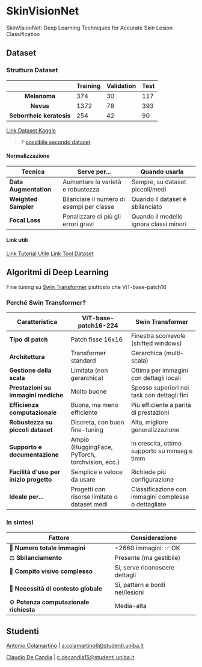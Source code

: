 # SkinVisionNet

SkinVisionNet: Deep Learning Techniques for Accurate Skin Lesion Classification

## Dataset

### Struttura Dataset

|                                | Training | Validation | Test |
| :----------------------------: | -------- | ---------- | ---- |
|       **Melanoma**       | 374      | 30         | 117  |
|        **Nevus**        | 1372     | 78         | 393  |
| **Seborrheic keratosis** | 254      | 42         | 90   |

[Link Dataset Kaggle](https://www.kaggle.com/datasets/wanderdust/skin-lesion-analysis-toward-melanoma-detection/)

> ? [possibile secondo dataset](https://challenge.isic-archive.com/data/)

#### Normalizzazione

| Tecnica                | Serve per...                              | Quando usarla                        |
|------------------------|-------------------------------------------|--------------------------------------|
| **Data Augmentation**  | Aumentare la varietà e robustezza         | Sempre, su dataset piccoli/medi     |
| **Weighted Sampler**   | Bilanciare il numero di esempi per classe | Quando il dataset è sbilanciato     |
| **Focal Loss**         | Penalizzare di più gli errori gravi       | Quando il modello ignora classi minori |

#### Link utili

[Link Tutorial Utile](https://github.com/sara-kassani/Medical-Image-Processing/blob/master/2.%20Kaggle-Full%20Preprocessing%20Tutorial.ipynb)
[Link Tool Dataset](https://github.com/dvschultz/dataset-tools)

## Algoritmi di Deep Learning

Fine tuning su [Swin Transformer](https://github.com/microsoft/Swin-Transformer) piuttosto che ViT-base-patch16

### Perché Swin Transformer?

| Caratteristica                         | ViT-base-patch16-224                            | Swin Transformer                                     |
|---------------------------------------|--------------------------------------------------|------------------------------------------------------|
| **Tipo di patch**                     | Patch fisse 16x16                                | Finestra scorrevole (shifted windows)               |
| **Architettura**                      | Transformer standard                             | Gerarchica (multi-scala)                            |
| **Gestione della scala**              | Limitata (non gerarchica)                        | Ottima per immagini con dettagli locali             |
| **Prestazioni su immagini mediche**  | Molto buone                                      | Spesso superiori nei task con dettagli fini         |
| **Efficienza computazionale**         | Buona, ma meno efficiente                        | Più efficiente a parità di prestazioni              |
| **Robustezza su piccoli dataset**     | Discreta, con buon fine-tuning                   | Alta, migliore generalizzazione                     |
| **Supporto e documentazione**         | Ampio (HuggingFace, PyTorch, torchvision, ecc.)  | In crescita, ottimo supporto su mmseg e timm        |
| **Facilità d'uso per inizio progetto**| Semplice e veloce da usare                       | Richiede più configurazione                         |
| **Ideale per...**                     | Progetti con risorse limitate o dataset medi     | Classificazione con immagini complesse o dettagliate|

### In sintesi

| Fattore                             | Considerazione                           |
|------------------------------------|------------------------------------------|
| 🔢 **Numero totale immagini**       | ~2660 immagini: ✅ OK                     |
| ⚖️ **Sbilanciamento**               | Presente (ma gestibile)                  |
| 🔬 **Compito visivo complesso**     | Sì, serve riconoscere dettagli           |
| 🧠 **Necessità di contesto globale**| Sì, pattern e bordi nei/lesioni          |
| ⚙️ **Potenza computazionale richiesta** | Media-alta                             |

## Studenti

[Antonio Colamartino](https://github.com/Tony0380) | a.colamartino6@studenti.uniba.it

[Claudio De Candia](https://github.com/ClaudideCandia) | c.decandia15@studenti.uniba.it
